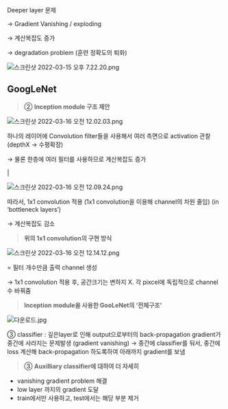 Deeper layer 문제

→ Gradient Vanishing / exploding

→ 계산복잡도 증가

→ degradation problem (훈련 정확도의 퇴화)

![스크린샷 2022-03-15 오후 7.22.20.png](https://s3-us-west-2.amazonaws.com/secure.notion-static.com/2ce6ac0c-dc05-4c60-be97-9b0d4d08e6ff/스크린샷_2022-03-15_오후_7.22.20.png)

## GoogLeNet

> **②** **Inception module 구조 제안**
> 

![스크린샷 2022-03-16 오전 12.02.03.png](https://s3-us-west-2.amazonaws.com/secure.notion-static.com/55de189b-f952-4e42-a7f4-c02b0ca0ec94/스크린샷_2022-03-16_오전_12.02.03.png)

하나의 레이어에 Convolution filter들을 사용해서 여러 측면으로 activation 관찰 (depthX → 수평확장)

→ 물론 한층에 여러 필터를 사용하므로 계산복잡도 증가 

|

![스크린샷 2022-03-16 오전 12.09.24.png](https://s3-us-west-2.amazonaws.com/secure.notion-static.com/9cd7b17b-db9a-407f-a7f8-ae4c391b55f0/스크린샷_2022-03-16_오전_12.09.24.png)

따라서, 1x1 convolution 적용 (1x1 convolution을 이용해 channel의 차원 줄임) (in ‘bottleneck layers’)

→ 계산복잡도 감소

> **위의 1x1 convolution의 구현 방식**
> 

![스크린샷 2022-03-16 오전 12.14.12.png](https://s3-us-west-2.amazonaws.com/secure.notion-static.com/3ab881da-a4f5-480e-8d06-f5a148f3e39a/스크린샷_2022-03-16_오전_12.14.12.png)

= 필터 개수만큼 출력 channel 생성 

→ 1x1 convolution 적용 후, 공간크기는 변하지 X. 각 pixcel에 독립적으로 channel수 바꿔줌

> **Inception module을 사용한 GooLeNet의 ‘전체구조’**
> 

![다운로드.jpg](https://s3-us-west-2.amazonaws.com/secure.notion-static.com/9c503c2d-5bfd-4fa7-8a7b-a9d64c43514a/다운로드.jpg)

③ classifier : 깊은layer로 인해 output으로부터의 back-propagation gradient가 중간에 사라지는 문제발생
                       (gradient vanishing)
→ 중간에 classifier를 둬서, 중간에 loss 계산해 back-propagation 하도록하여 아래까지 gradient를 보냄

> **③** **Auxilliary classifier에 대하여 더 자세히**
> 
- vanishing gradient problem 해결
- low layer 까지의 gradient 도달
- train에서만 사용하고, test에서는 해당 부분 제거
